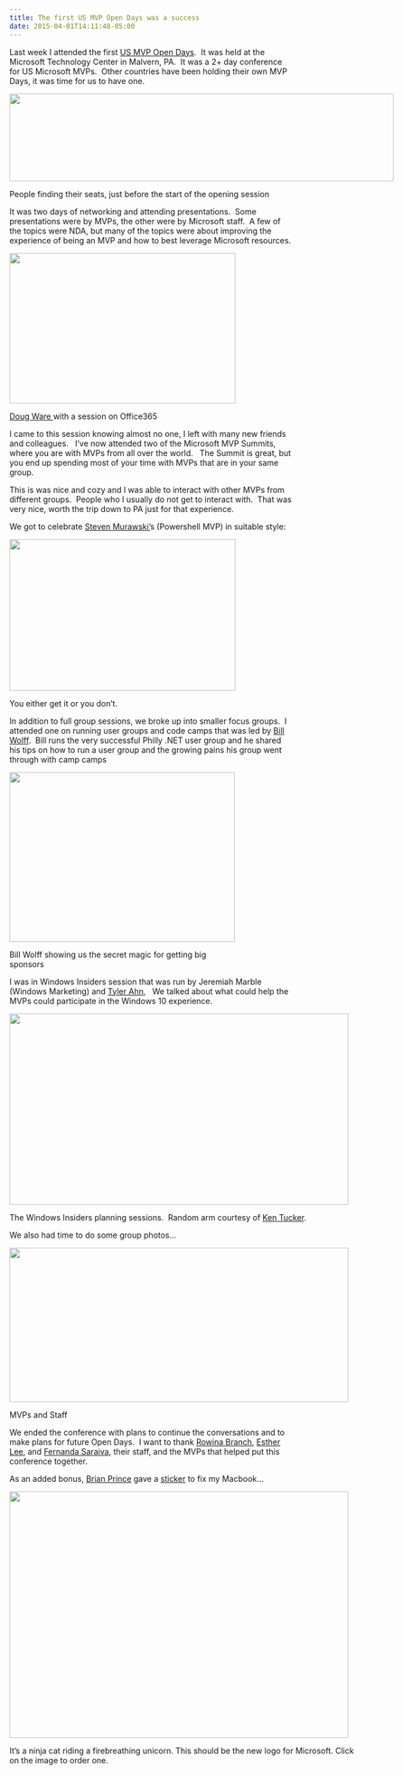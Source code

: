 ```yaml
---
title: The first US MVP Open Days was a success
date: 2015-04-01T14:11:48-05:00
---
```

Last week I attended the first [US MVP Open Days](http://mvp.microsoft.com/en-US/US-MVP-Open-Days.aspx "US MVP Open Days March 27 - 28, 2015").  It was held at the Microsoft Technology Center in Malvern, PA.  It was a 2+ day conference for US Microsoft MVPs.  Other countries have been holding their own MVP Days, it was time for us to have one.

<div style="width: 810px" class="wp-caption alignnone">
  <a href="https://i0.wp.com/www.rajapet.net/photos/i-2g7SvFN/0/X3/i-2g7SvFN-X3.jpg"><img loading="lazy" class="" src="https://i1.wp.com/www.rajapet.net/photos/i-2g7SvFN/0/L/i-2g7SvFN-L.jpg?resize=680%2C155" alt="" width="680" height="155"  /></a>
  
  <p class="wp-caption-text">
    People finding their seats, just before the start of the opening session
  </p>
</div>

It was two days of networking and attending presentations.  Some presentations were by MVPs, the other were by Microsoft staff.  A few of the topics were NDA, but many of the topics were about improving the experience of being an MVP and how to best leverage Microsoft resources.

<div style="width: 410px" class="wp-caption alignnone">
  <a href="https://i0.wp.com/www.rajapet.net/photos/i-K2FLmW4/0/X3/i-K2FLmW4-X3.jpg"><img loading="lazy" class="" src="https://i1.wp.com/www.rajapet.net/photos/i-K2FLmW4/0/S/i-K2FLmW4-S.jpg?resize=400%2C266" alt="" width="400" height="266"  /></a>
  
  <p class="wp-caption-text">
    <a href="https://twitter.com/dougware">Doug Ware </a>with a session on Office365
  </p>
</div>

I came to this session knowing almost no one, I left with many new friends and colleagues.   I&#8217;ve now attended two of the Microsoft MVP Summits, where you are with MVPs from all over the world.   The Summit is great, but you end up spending most of your time with MVPs that are in your same group.

This is was nice and cozy and I was able to interact with other MVPs from different groups.  People who I usually do not get to interact with.  That was very nice, worth the trip down to PA just for that experience.

We got to celebrate [Steven Murawski&#8217;](https://twitter.com/StevenMurawski)s (Powershell MVP) in suitable style:

<div style="width: 410px" class="wp-caption alignnone">
  <a href="https://i2.wp.com/www.rajapet.net/photos/i-bqtGqKn/1/X3/i-bqtGqKn-X3.jpg"><img loading="lazy" class="" src="https://i1.wp.com/www.rajapet.net/photos/i-bqtGqKn/1/S/i-bqtGqKn-S.jpg?resize=400%2C268" alt="" width="400" height="268"  /></a>
  
  <p class="wp-caption-text">
    You either get it or you don&#8217;t.
  </p>
</div>

In addition to full group sessions, we broke up into smaller focus groups.  I attended one on running user groups and code camps that was led by [Bill Wolff](http://mvp.microsoft.com/en-us/mvp/Bill%20Wolff-10864).  Bill runs the very successful Philly .NET user group and he shared his tips on how to run a user group and the growing pains his group went through with camp camps

<div style="width: 409px" class="wp-caption alignnone">
  <a href="https://i0.wp.com/www.rajapet.net/photos/i-tQJv32T/1/X3/i-tQJv32T-X3.jpg"><img loading="lazy" class="" src="https://i0.wp.com/www.rajapet.net/photos/i-tQJv32T/1/S/i-tQJv32T-S.jpg?resize=399%2C300" alt="" width="399" height="300"  /></a>
  
  <p class="wp-caption-text">
    Bill Wolff showing us the secret magic for getting big sponsors
  </p>
</div>

I was in Windows Insiders session that was run by Jeremiah Marble (Windows Marketing) and [Tyler Ahn](https://about.me/tyler_ahn),   We talked about what could help the MVPs could participate in the Windows 10 experience.

<div style="width: 610px" class="wp-caption alignnone">
  <a href="https://i0.wp.com/www.rajapet.net/photos/i-7KvdkrR/0/X3/i-7KvdkrR-X3.jpg"><img loading="lazy" class="" src="https://i2.wp.com/www.rajapet.net/photos/i-7KvdkrR/0/M/i-7KvdkrR-M.jpg?resize=600%2C338" alt="" width="600" height="338"  /></a>
  
  <p class="wp-caption-text">
    The Windows Insiders planning sessions.  Random arm courtesy of <a href="https://twitter.com/vb2ae">Ken Tucker</a>.
  </p>
</div>

We also had time to do some group photos&#8230;

<div style="width: 610px" class="wp-caption alignnone">
  <a href="https://i2.wp.com/www.rajapet.net/photos/i-HNnvwZd/2/X3/i-HNnvwZd-X3.jpg"><img loading="lazy" class="" src="https://i0.wp.com/www.rajapet.net/photos/i-HNnvwZd/2/M/i-HNnvwZd-M.jpg?resize=600%2C273" alt="" width="600" height="273"  /></a>
  
  <p class="wp-caption-text">
    MVPs and Staff
  </p>
</div>

We ended the conference with plans to continue the conversations and to make plans for future Open Days.  I want to thank [Rowina Branch](https://twitter.com/rbranch2010), [Esther Lee](https://twitter.com/MsEstherL), and [Fernanda Saraiva](https://twitter.com/FRRSaraiva/), their staff, and the MVPs that helped put this conference together.

As an added bonus, [Brian Prince](https://twitter.com/brianhprince) gave a [sticker](http://www.businessinsider.com/where-to-buy-microsofts-ninja-cat-riding-on-a-unicorn-sticker-2015-3) to fix my Macbook&#8230;

<div style="width: 610px" class="wp-caption alignnone">
  <a href="http://www.redbubble.com/people/memeshe/works/14190609-ninja-cat-unicorn?p=sticker"><img loading="lazy" class="" src="https://i1.wp.com/www.rajapet.net/photos/i-JWvSwPj/1/M/i-JWvSwPj-M.jpg?resize=600%2C436" alt="" width="600" height="436"  /></a>
  
  <p class="wp-caption-text">
    It&#8217;s a ninja cat riding a firebreathing unicorn. This should be the new logo for Microsoft. Click on the image to order one.
  </p>
</div>
